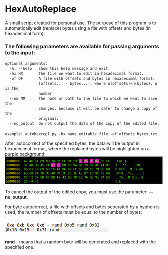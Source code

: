 # HexAutoReplace
A small script created for personal use.
The purpose of this program is to automatically edit (replace) bytes using a file with offsets and bytes (in hexadecimal form).

### The following parameters are available for passing arguments to the input:
```
optional arguments:
  -h, --help   show this help message and exit
  -hx HX       The file we want to edit in hexadecimal format.
  -of OF       A file with offsets and bytes in hexadecimal format:
               [offsets... - bytes...], where n(offsets)=n(bytes), n is the
               number
  --nm NM      The name or path to the file to which we want to save the
               changes, because it will be safer to change a copy of the
               original.
  --no_output  Do not output the data of the copy of the edited file.

example: autohexrepl.py -hx name_editable_file -of offsets_bytes.txt
```
After autocorrect of the specified bytes, the data will be output in hexadecimal format, 
where the replaced bytes will be highlighted on a purple background:
![hex-data](https://github.com/d0x65viant/Images/blob/main/hex.png)

To cancel the output of the edited copy, you must use the parameter: **--no_output**.


For byte autocorrect, a file with offsets and bytes separated by a hyphen is used, the number of offsets must be equal to the number of bytes:

![offsets-bytes file](https://github.com/d0x65viant/Images/blob/main/offsets.png)

**rand** - means that a random byte will be generated and replaced with the specified one.
